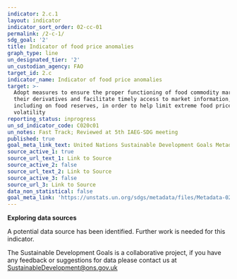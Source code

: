 ```yaml
---
indicator: 2.c.1
layout: indicator
indicator_sort_order: 02-cc-01
permalink: /2-c-1/
sdg_goal: '2'
title: Indicator of food price anomalies
graph_type: line
un_designated_tier: '2'
un_custodian_agency: FAO
target_id: 2.c
indicator_name: Indicator of food price anomalies
target: >-
  Adopt measures to ensure the proper functioning of food commodity markets and
  their derivatives and facilitate timely access to market information,
  including on food reserves, in order to help limit extreme food price
  volatility
reporting_status: inprogress
un_sd_indicator_code: C020c01
un_notes: Fast Track; Reviewed at 5th IAEG-SDG meeting
published: true
goal_meta_link_text: United Nations Sustainable Development Goals Metadata (pdf 232kB)
source_active_1: true
source_url_text_1: Link to Source
source_active_2: false
source_url_text_2: Link to Source
source_active_3: false
source_url_3: Link to Source
data_non_statistical: false
goal_meta_link: 'https://unstats.un.org/sdgs/metadata/files/Metadata-02-0C-01.pdf'
---
```

**Exploring data sources**                     

A potential data source has been identified. Further work is needed for this indicator.

The Sustainable Development Goals is a collaborative project, if you have any feedback or suggestions for data please contact us at <SustainableDevelopment@ons.gov.uk>
